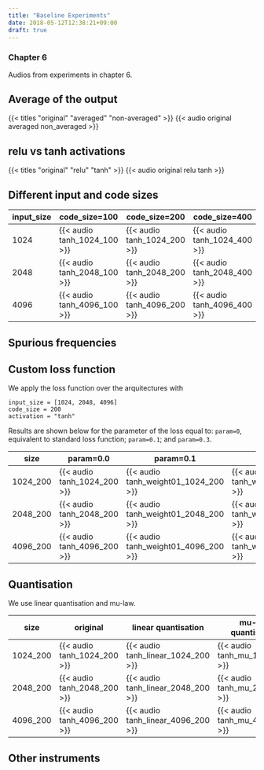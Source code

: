 ```yaml
---
title: "Baseline Experiments"
date: 2018-05-12T12:38:21+09:00
draft: true
---
```


### Chapter 6

Audios from experiments in chapter 6.


## Average of the output

{{< titles "original" "averaged" "non-averaged" >}}
{{< audio original averaged non_averaged >}}


## relu vs tanh activations

{{< titles "original" "relu" "tanh" >}}
{{< audio original relu tanh >}}


## Different input and code sizes

| input_size | code_size=100 | code_size=200 | code_size=400 |
|----|----------|---------------------|---------------------|
| 1024 | {{< audio tanh_1024_100 >}} | {{< audio tanh_1024_200 >}} | {{< audio tanh_1024_400 >}} |
| 2048 | {{< audio tanh_2048_100 >}} | {{< audio tanh_2048_200 >}} | {{< audio tanh_2048_400 >}} |
| 4096 | {{< audio tanh_4096_100 >}} | {{< audio tanh_4096_200 >}} | {{< audio tanh_4096_400 >}} |


## Spurious frequencies

## Custom loss function

We apply the loss function over the arquitectures with

```
input_size = [1024, 2048, 4096]
code_size = 200
activation = "tanh"
```

Results are shown below for the parameter of the loss equal to: `param=0`, equivalent
to standard loss function; `param=0.1`; and `param=0.3`.

| size | param=0.0 | param=0.1 | param=0.3 |
|----|----------|---------------------|---------------------|
| 1024_200 | {{< audio tanh_1024_200 >}} | {{< audio tanh_weight01_1024_200 >}} | {{< audio tanh_weight03_1024_200 >}} |
| 2048_200 | {{< audio tanh_2048_200 >}} | {{< audio tanh_weight01_2048_200 >}} | {{< audio tanh_weight03_2048_200 >}} |
| 4096_200 | {{< audio tanh_4096_200 >}} | {{< audio tanh_weight01_4096_200 >}} | {{< audio tanh_weight03_4096_200 >}} |


## Quantisation

We use linear quantisation and mu-law.

| size | original | linear quantisation | mu-law quantisation |
|----|----------|---------------------|---------------------|
| 1024_200 | {{< audio tanh_1024_200 >}} | {{< audio tanh_linear_1024_200 >}} | {{< audio tanh_mu_1024_200 >}} |
| 2048_200 | {{< audio tanh_2048_200 >}} | {{< audio tanh_linear_2048_200 >}} | {{< audio tanh_mu_2048_200 >}} |
| 4096_200 | {{< audio tanh_4096_200 >}} | {{< audio tanh_linear_4096_200 >}} | {{< audio tanh_mu_4096_200 >}} |


## Other instruments
